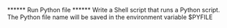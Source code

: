 ******  Run Python file ******
Write a Shell script that runs a Python script.
The Python file name will be saved in the environment variable $PYFILE
